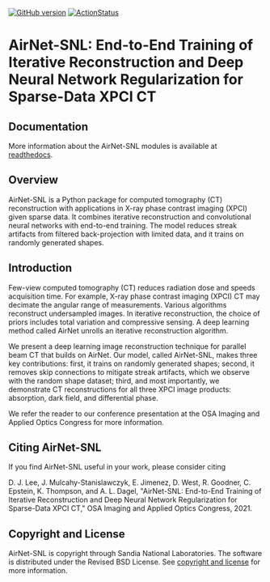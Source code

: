 [![GitHub version](https://badge.fury.io/gh/sandialabs%2FAirNet-SNL.svg)](https://badge.fury.io/gh/dennis-j-lee%2Fasnl)
[![ActionStatus](https://github.com/sandialabs/AirNet-SNL/workflows/lint%20and%20test/badge.svg)](https://github.com/sandialabs/AirNet-SNL/actions)

# AirNet-SNL: End-to-End Training of Iterative Reconstruction and Deep Neural Network Regularization for Sparse-Data XPCI CT

## Documentation

More information about the AirNet-SNL modules is available at [readthedocs](https://airnet-snl.readthedocs.io/en/latest/).

## Overview
AirNet-SNL is a Python package for computed tomography (CT) reconstruction with applications in X-ray phase contrast imaging (XPCI) given sparse data.
It combines iterative reconstruction and convolutional neural networks with end-to-end training.
The model reduces streak artifacts from filtered back-projection with limited data, and it trains on randomly generated shapes.

## Introduction
Few-view computed tomography (CT) reduces radiation dose and speeds acquisition time.
For example, X-ray phase contrast imaging (XPCI) CT may decimate the angular range of measurements.
Various algorithms reconstruct undersampled images.
In iterative reconstruction, the choice of priors includes total variation and compressive sensing.
A deep learning method called AirNet unrolls an iterative reconstruction algorithm.

We present a deep learning image reconstruction technique for parallel beam CT that builds on AirNet.
Our model, called AirNet-SNL, makes three key contributions: first, it trains on randomly generated shapes; second, it removes skip connections to mitigate streak artifacts, which we observe with the random shape dataset; third, and most importantly, we demonstrate CT reconstructions for all three XPCI image products: absorption, dark field, and differential phase.

We refer the reader to our conference presentation at the OSA Imaging and Applied Optics Congress for more information.

## Citing AirNet-SNL
If you find AirNet-SNL useful in your work, please consider citing

D. J. Lee, J. Mulcahy-Stanislawczyk, E. Jimenez, D. West, R. Goodner, C. Epstein, K. Thompson, and A. L. Dagel, "AirNet-SNL: End-to-End Training of Iterative Reconstruction and Deep Neural Network Regularization for Sparse-Data XPCI CT," OSA Imaging and Applied Optics Congress, 2021.

## Copyright and License

AirNet-SNL is copyright through Sandia National Laboratories. The software is distributed under the Revised BSD License. See [copyright and license](https://github.com/sandialabs/AirNet-SNL/blob/master/LICENSE) for more information.